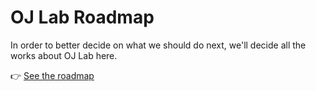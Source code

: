 # OJ Lab Roadmap

In order to better decide on what we should do next, we'll decide all the works about OJ Lab here.

👉 [See the roadmap](https://github.com/orgs/OJ-lab/projects/5)
